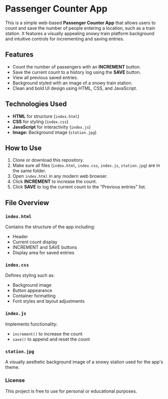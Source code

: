 # Passenger Counter App

This is a simple web-based **Passenger Counter App** that allows users to count and save the number of people entering a location, such as a train station. It features a visually appealing snowy train platform background and intuitive controls for incrementing and saving entries.

## Features

- Count the number of passengers with an **INCREMENT** button.
- Save the current count to a history log using the **SAVE** button.
- View all previous saved entries.
- Background styled with an image of a snowy train station.
- Clean and bold UI design using HTML, CSS, and JavaScript.


## Technologies Used

- **HTML** for structure (`index.html`)
- **CSS** for styling (`index.css`)
- **JavaScript** for interactivity (`index.js`)
- **Image:** Background image (`station.jpg`)

## How to Use

1. Clone or download this repository.
2. Make sure all files (`index.html`, `index.css`, `index.js`, `station.jpg`) are in the same folder.
3. Open `index.html` in any modern web browser.
4. Click **INCREMENT** to increase the count.
5. Click **SAVE** to log the current count to the "Previous entries" list.

## File Overview

### `index.html`
Contains the structure of the app including:
- Header
- Current count display
- INCREMENT and SAVE buttons
- Display area for saved entries

### `index.css`
Defines styling such as:
- Background image
- Button appearance
- Container formatting
- Font styles and layout adjustments

### `index.js`
Implements functionality:
- `increment()` to increase the count
- `save()` to append and reset the count

### `station.jpg`
A visually aesthetic background image of a snowy station used for the app's theme.


### License

This project is free to use for personal or educational purposes.


